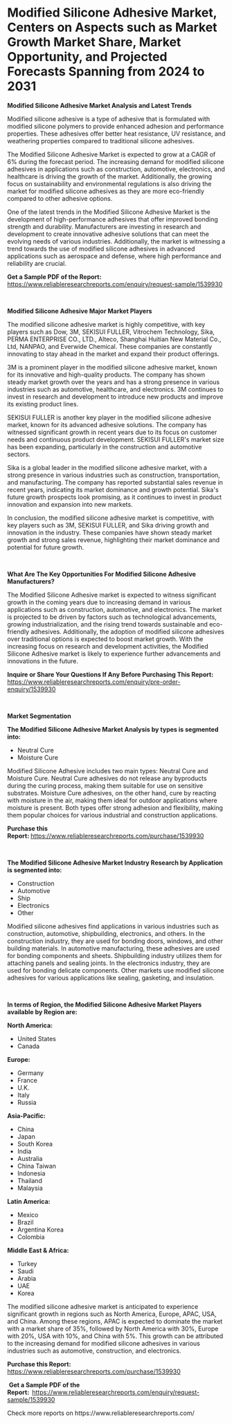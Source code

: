 <p><h1>Modified Silicone Adhesive Market, Centers on Aspects such as Market Growth Market Share, Market Opportunity, and Projected Forecasts Spanning from 2024 to 2031</h1></p><p><strong>Modified Silicone Adhesive Market Analysis and Latest Trends</strong></p>
<p><p>Modified silicone adhesive is a type of adhesive that is formulated with modified silicone polymers to provide enhanced adhesion and performance properties. These adhesives offer better heat resistance, UV resistance, and weathering properties compared to traditional silicone adhesives.</p><p>The Modified Silicone Adhesive Market is expected to grow at a CAGR of 6% during the forecast period. The increasing demand for modified silicone adhesives in applications such as construction, automotive, electronics, and healthcare is driving the growth of the market. Additionally, the growing focus on sustainability and environmental regulations is also driving the market for modified silicone adhesives as they are more eco-friendly compared to other adhesive options.</p><p>One of the latest trends in the Modified Silicone Adhesive Market is the development of high-performance adhesives that offer improved bonding strength and durability. Manufacturers are investing in research and development to create innovative adhesive solutions that can meet the evolving needs of various industries. Additionally, the market is witnessing a trend towards the use of modified silicone adhesives in advanced applications such as aerospace and defense, where high performance and reliability are crucial.</p></p>
<p><strong>Get a Sample PDF of the Report:&nbsp;</strong> <a href="https://www.reliableresearchreports.com/enquiry/request-sample/1539930">https://www.reliableresearchreports.com/enquiry/request-sample/1539930</a></p>
<p>&nbsp;</p>
<p><strong>Modified Silicone Adhesive Major Market Players</strong></p>
<p><p>The modified silicone adhesive market is highly competitive, with key players such as Dow, 3M, SEKISUI FULLER, Vitrochem Technology, Sika, PERMA ENTERPRISE CO., LTD., Alteco, Shanghai Huitian New Material Co., Ltd, NANPAO, and Everwide Chemical. These companies are constantly innovating to stay ahead in the market and expand their product offerings.</p><p>3M is a prominent player in the modified silicone adhesive market, known for its innovative and high-quality products. The company has shown steady market growth over the years and has a strong presence in various industries such as automotive, healthcare, and electronics. 3M continues to invest in research and development to introduce new products and improve its existing product lines.</p><p>SEKISUI FULLER is another key player in the modified silicone adhesive market, known for its advanced adhesive solutions. The company has witnessed significant growth in recent years due to its focus on customer needs and continuous product development. SEKISUI FULLER's market size has been expanding, particularly in the construction and automotive sectors.</p><p>Sika is a global leader in the modified silicone adhesive market, with a strong presence in various industries such as construction, transportation, and manufacturing. The company has reported substantial sales revenue in recent years, indicating its market dominance and growth potential. Sika's future growth prospects look promising, as it continues to invest in product innovation and expansion into new markets.</p><p>In conclusion, the modified silicone adhesive market is competitive, with key players such as 3M, SEKISUI FULLER, and Sika driving growth and innovation in the industry. These companies have shown steady market growth and strong sales revenue, highlighting their market dominance and potential for future growth.</p></p>
<p>&nbsp;</p>
<p><strong>What Are The Key Opportunities For Modified Silicone Adhesive Manufacturers?</strong></p>
<p><p>The Modified Silicone Adhesive market is expected to witness significant growth in the coming years due to increasing demand in various applications such as construction, automotive, and electronics. The market is projected to be driven by factors such as technological advancements, growing industrialization, and the rising trend towards sustainable and eco-friendly adhesives. Additionally, the adoption of modified silicone adhesives over traditional options is expected to boost market growth. With the increasing focus on research and development activities, the Modified Silicone Adhesive market is likely to experience further advancements and innovations in the future.</p></p>
<p><strong>Inquire or Share Your Questions If Any Before Purchasing This Report:</strong> <a href="https://www.reliableresearchreports.com/enquiry/pre-order-enquiry/1539930">https://www.reliableresearchreports.com/enquiry/pre-order-enquiry/1539930</a></p>
<p>&nbsp;</p>
<p><strong>Market Segmentation</strong></p>
<p><strong>The Modified Silicone Adhesive Market Analysis by types is segmented into:</strong></p>
<p><ul><li>Neutral Cure</li><li>Moisture Cure</li></ul></p>
<p><p>Modified Silicone Adhesive includes two main types: Neutral Cure and Moisture Cure. Neutral Cure adhesives do not release any byproducts during the curing process, making them suitable for use on sensitive substrates. Moisture Cure adhesives, on the other hand, cure by reacting with moisture in the air, making them ideal for outdoor applications where moisture is present. Both types offer strong adhesion and flexibility, making them popular choices for various industrial and construction applications.</p></p>
<p><strong>Purchase this Report:&nbsp;</strong><a href="https://www.reliableresearchreports.com/purchase/1539930">https://www.reliableresearchreports.com/purchase/1539930</a></p>
<p>&nbsp;</p>
<p><strong>The Modified Silicone Adhesive Market Industry Research by Application is segmented into:</strong></p>
<p><ul><li>Construction</li><li>Automotive</li><li>Ship</li><li>Electronics</li><li>Other</li></ul></p>
<p><p>Modified silicone adhesives find applications in various industries such as construction, automotive, shipbuilding, electronics, and others. In the construction industry, they are used for bonding doors, windows, and other building materials. In automotive manufacturing, these adhesives are used for bonding components and sheets. Shipbuilding industry utilizes them for attaching panels and sealing joints. In the electronics industry, they are used for bonding delicate components. Other markets use modified silicone adhesives for various applications like sealing, gasketing, and insulation.</p></p>
<p>&nbsp;</p>
<p><strong>In terms of Region, the Modified Silicone Adhesive Market Players available by Region are:</strong></p>
<p>
    <p> <strong> North America: </strong>
        <ul>
            <li>United States</li>
            <li>Canada</li>
        </ul>
        </p> 
    <p> <strong> Europe: </strong>
        <ul>
            <li>Germany</li>
            <li>France</li>
            <li>U.K.</li>
            <li>Italy</li>
            <li>Russia</li>
        </ul>
        </p> 
    <p> <strong> Asia-Pacific: </strong>
        <ul>
            <li>China</li>
            <li>Japan</li>
            <li>South Korea</li>
            <li>India</li>
            <li>Australia</li>
            <li>China Taiwan</li>
            <li>Indonesia</li>
            <li>Thailand</li>
            <li>Malaysia</li>
        </ul>
        </p> 
    <p> <strong> Latin America: </strong>
        <ul>
            <li>Mexico</li>
            <li>Brazil</li>
            <li>Argentina Korea</li>
            <li>Colombia</li>
        </ul>
        </p> 
    <p> <strong> Middle East & Africa: </strong>
        <ul>
            <li>Turkey</li>
            <li>Saudi</li>
            <li>Arabia</li>
            <li>UAE</li>
            <li>Korea</li>
        </ul>
    </p>
    </p>
<p><p>The modified silicone adhesive market is anticipated to experience significant growth in regions such as North America, Europe, APAC, USA, and China. Among these regions, APAC is expected to dominate the market with a market share of 35%, followed by North America with 30%, Europe with 20%, USA with 10%, and China with 5%. This growth can be attributed to the increasing demand for modified silicone adhesives in various industries such as automotive, construction, and electronics.</p></p>
<p><strong>Purchase this Report: </strong><a href="https://www.reliableresearchreports.com/purchase/1539930">https://www.reliableresearchreports.com/purchase/1539930</a></p>
<p>&nbsp;<strong>Get a Sample PDF of the Report:&nbsp;&nbsp;</strong><a href="https://www.reliableresearchreports.com/enquiry/request-sample/1539930">https://www.reliableresearchreports.com/enquiry/request-sample/1539930</a></p>
<p><strong></strong></p>
<p>Check more reports on https://www.reliableresearchreports.com/</p>